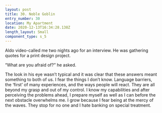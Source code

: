 ```yaml
---
layout: post
title: 30. Noble Goblin
entry_number: 30
location: My Apartment
date: 2020-12-13T16:34:28.138Z
length_layout: Small
component_type: s_5
---
```

Aldo video-called me two nights ago for an interview. He was gathering quotes for a print design project. 

“What are you afraid of?” he asked. 

The look in his eye wasn’t typical and it was clear that these answers meant something to both of us. I fear the things I don’t know. Language barriers, the ‘first’ of many experiences, and the ways people will react. They are all beyond my grasp and out of my control. I know my capabilities and after perceiving the problems ahead, I prepare myself as well as I can before the next obstacle overwhelms me. I grow because I fear being at the mercy of the waves. They stop for no one and I hate banking on special treatment.
